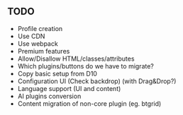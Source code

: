 ## TODO

- Profile creation
- Use CDN
- Use webpack
- Premium features
- Allow/Disallow HTML/classes/attributes
- Which plugins/buttons do we have to migrate?
- Copy basic setup from D10
- Configuration UI (Check backdrop) (with Drag&Drop?)
- Language support (UI and content)
- AI plugins conversion
- Content migration of non-core plugin (eg. btgrid)
